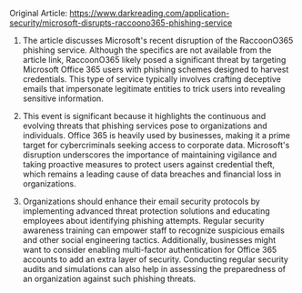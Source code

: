 Original Article: https://www.darkreading.com/application-security/microsoft-disrupts-raccoono365-phishing-service

1) The article discusses Microsoft's recent disruption of the RaccoonO365 phishing service. Although the specifics are not available from the article link, RaccoonO365 likely posed a significant threat by targeting Microsoft Office 365 users with phishing schemes designed to harvest credentials. This type of service typically involves crafting deceptive emails that impersonate legitimate entities to trick users into revealing sensitive information.

2) This event is significant because it highlights the continuous and evolving threats that phishing services pose to organizations and individuals. Office 365 is heavily used by businesses, making it a prime target for cybercriminals seeking access to corporate data. Microsoft's disruption underscores the importance of maintaining vigilance and taking proactive measures to protect users against credential theft, which remains a leading cause of data breaches and financial loss in organizations.

3) Organizations should enhance their email security protocols by implementing advanced threat protection solutions and educating employees about identifying phishing attempts. Regular security awareness training can empower staff to recognize suspicious emails and other social engineering tactics. Additionally, businesses might want to consider enabling multi-factor authentication for Office 365 accounts to add an extra layer of security. Conducting regular security audits and simulations can also help in assessing the preparedness of an organization against such phishing threats.